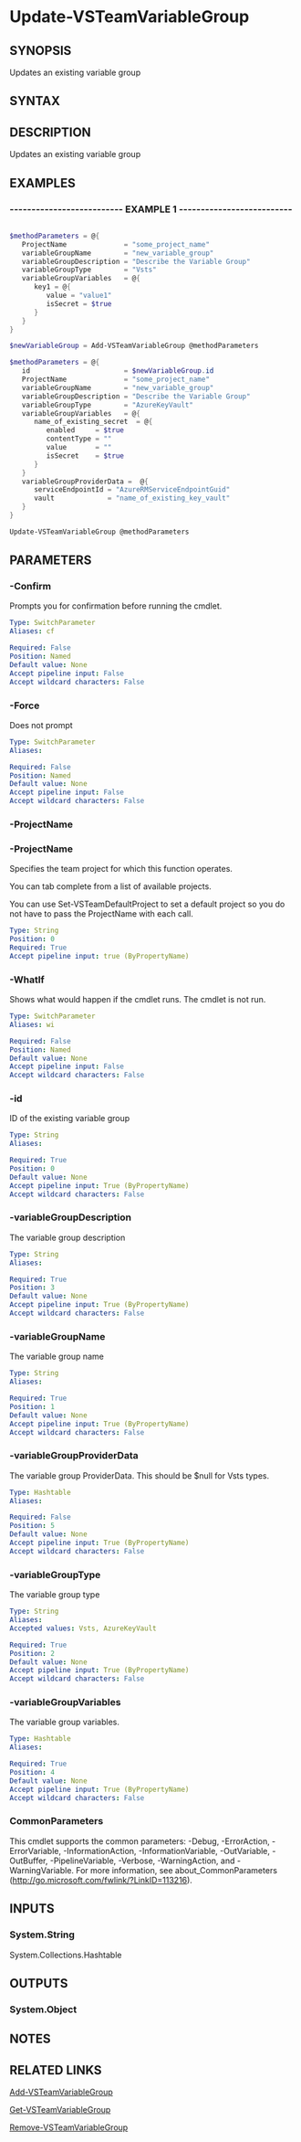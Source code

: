 


# Update-VSTeamVariableGroup

## SYNOPSIS

Updates an existing variable group

## SYNTAX

## DESCRIPTION

Updates an existing variable group

## EXAMPLES

### -------------------------- EXAMPLE 1 --------------------------

```powershell

$methodParameters = @{
   ProjectName              = "some_project_name"
   variableGroupName        = "new_variable_group"
   variableGroupDescription = "Describe the Variable Group"
   variableGroupType        = "Vsts"
   variableGroupVariables   = @{
      key1 = @{
         value = "value1"
         isSecret = $true
      }
   }
}

$newVariableGroup = Add-VSTeamVariableGroup @methodParameters

$methodParameters = @{
   id                       = $newVariableGroup.id
   ProjectName              = "some_project_name"
   variableGroupName        = "new_variable_group"
   variableGroupDescription = "Describe the Variable Group"
   variableGroupType        = "AzureKeyVault"
   variableGroupVariables   = @{
      name_of_existing_secret  = @{
         enabled     = $true
         contentType = ""
         value       = ""
         isSecret    = $true
      }
   }
   variableGroupProviderData =  @{
      serviceEndpointId = "AzureRMServiceEndpointGuid"
      vault             = "name_of_existing_key_vault"
   }
}

Update-VSTeamVariableGroup @methodParameters
```

## PARAMETERS

### -Confirm

Prompts you for confirmation before running the cmdlet.

```yaml
Type: SwitchParameter
Aliases: cf

Required: False
Position: Named
Default value: None
Accept pipeline input: False
Accept wildcard characters: False
```

### -Force

Does not prompt

```yaml
Type: SwitchParameter
Aliases:

Required: False
Position: Named
Default value: None
Accept pipeline input: False
Accept wildcard characters: False
```

### -ProjectName

### -ProjectName

Specifies the team project for which this function operates.

You can tab complete from a list of available projects.

You can use Set-VSTeamDefaultProject to set a default project so
you do not have to pass the ProjectName with each call.

```yaml
Type: String
Position: 0
Required: True
Accept pipeline input: true (ByPropertyName)
```

### -WhatIf

Shows what would happen if the cmdlet runs.
The cmdlet is not run.

```yaml
Type: SwitchParameter
Aliases: wi

Required: False
Position: Named
Default value: None
Accept pipeline input: False
Accept wildcard characters: False
```

### -id

ID of the existing variable group

```yaml
Type: String
Aliases:

Required: True
Position: 0
Default value: None
Accept pipeline input: True (ByPropertyName)
Accept wildcard characters: False
```

### -variableGroupDescription

The variable group description

```yaml
Type: String
Aliases:

Required: True
Position: 3
Default value: None
Accept pipeline input: True (ByPropertyName)
Accept wildcard characters: False
```

### -variableGroupName

The variable group name

```yaml
Type: String
Aliases:

Required: True
Position: 1
Default value: None
Accept pipeline input: True (ByPropertyName)
Accept wildcard characters: False
```

### -variableGroupProviderData

The variable group ProviderData.  This should be $null for Vsts types.

```yaml
Type: Hashtable
Aliases:

Required: False
Position: 5
Default value: None
Accept pipeline input: True (ByPropertyName)
Accept wildcard characters: False
```

### -variableGroupType

The variable group type

```yaml
Type: String
Aliases:
Accepted values: Vsts, AzureKeyVault

Required: True
Position: 2
Default value: None
Accept pipeline input: True (ByPropertyName)
Accept wildcard characters: False
```

### -variableGroupVariables

The variable group variables.

```yaml
Type: Hashtable
Aliases:

Required: True
Position: 4
Default value: None
Accept pipeline input: True (ByPropertyName)
Accept wildcard characters: False
```

### CommonParameters

This cmdlet supports the common parameters: -Debug, -ErrorAction, -ErrorVariable, -InformationAction, -InformationVariable, -OutVariable, -OutBuffer, -PipelineVariable, -Verbose, -WarningAction, and -WarningVariable.
For more information, see about_CommonParameters (http://go.microsoft.com/fwlink/?LinkID=113216).

## INPUTS

### System.String

System.Collections.Hashtable

## OUTPUTS

### System.Object

## NOTES

## RELATED LINKS

[Add-VSTeamVariableGroup](Add-VSTeamVariableGroup.md)

[Get-VSTeamVariableGroup](Get-VSTeamVariableGroup.md)

[Remove-VSTeamVariableGroup](Remove-VSTeamVariableGroup.md)

